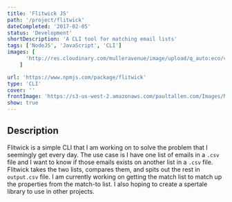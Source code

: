 ```yaml
---
title: 'Flitwick JS'
path: '/project/flitwick'
dateCompleted: '2017-02-05'
status: 'Development'
shortDescription: 'A CLI tool for matching email lists'
tags: ['NodeJS', 'JavaScript', 'CLI']
images: [
      'http://res.cloudinary.com/mulleravenue/image/upload/q_auto:eco/v1512752563/paultallen/Screen_Shot_2017-12-08_at_9.51.37_AM.png'
    ]

url: 'https://www.npmjs.com/package/flitwick'
type: 'CLI'
cover: ''
frontImage: 'https://s3-us-west-2.amazonaws.com/paultallen.com/Images/NevilleJS+Cover4.png'
show: true
---
```


## Description

Flitwick is a simple CLI that I am working on to solve the problem that I seemingly get every day. The use case is I have one list of emails in a `.csv` file and I want to know if those emails exists on another list in a `.csv` file. Flitwick takes the two lists, compares them, and spits out the rest in `output.csv` file. I am currently working on getting the match list to match up the properties from the match-to list.  I also hoping to create a spertale library to use in other projects. 